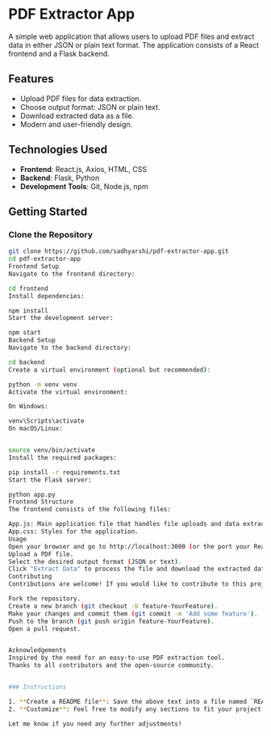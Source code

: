 # PDF Extractor App

A simple web application that allows users to upload PDF files and extract data in either JSON or plain text format. The application consists of a React frontend and a Flask backend.

## Features

- Upload PDF files for data extraction.
- Choose output format: JSON or plain text.
- Download extracted data as a file.
- Modern and user-friendly design.

## Technologies Used

- **Frontend**: React.js, Axios, HTML, CSS
- **Backend**: Flask, Python
- **Development Tools**: Git, Node.js, npm

## Getting Started


### Clone the Repository

```bash
git clone https://github.com/sadhyarshi/pdf-extractor-app.git
cd pdf-extractor-app
Frontend Setup
Navigate to the frontend directory:

cd frontend
Install dependencies:

npm install
Start the development server:

npm start
Backend Setup
Navigate to the backend directory:

cd backend
Create a virtual environment (optional but recommended):

python -m venv venv
Activate the virtual environment:

On Windows:

venv\Scripts\activate
On macOS/Linux:


source venv/bin/activate
Install the required packages:

pip install -r requirements.txt
Start the Flask server:

python app.py
Frontend Structure
The frontend consists of the following files:

App.js: Main application file that handles file uploads and data extraction.
App.css: Styles for the application.
Usage
Open your browser and go to http://localhost:3000 (or the port your React app is running on).
Upload a PDF file.
Select the desired output format (JSON or text).
Click "Extract Data" to process the file and download the extracted data.
Contributing
Contributions are welcome! If you would like to contribute to this project, please follow these steps:

Fork the repository.
Create a new branch (git checkout -b feature-YourFeature).
Make your changes and commit them (git commit -m 'Add some feature').
Push to the branch (git push origin feature-YourFeature).
Open a pull request.


Acknowledgements
Inspired by the need for an easy-to-use PDF extraction tool.
Thanks to all contributors and the open-source community.


### Instructions

1. **Create a README file**: Save the above text into a file named `README.md` in the root of your project directory.
2. **Customize**: Feel free to modify any sections to fit your project specifics, such as adding acknowledgments or any additional details you think are necessary.

Let me know if you need any further adjustments!
